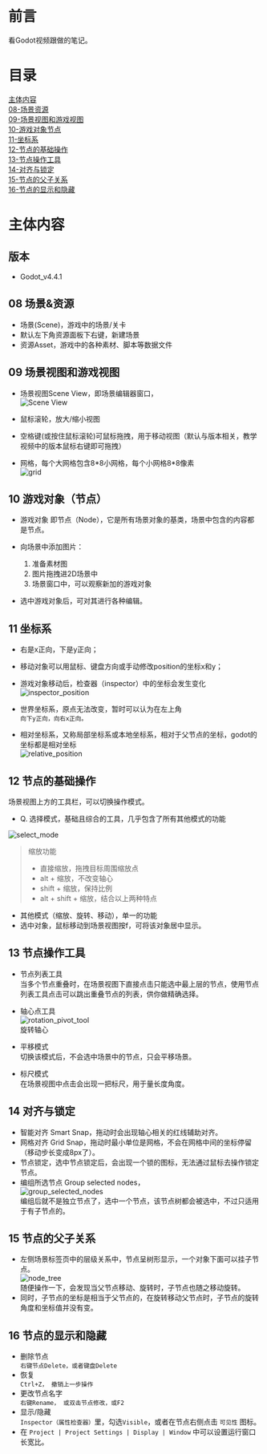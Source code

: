 


# 前言
看Godot视频跟做的笔记。

# 目录
[主体内容](#主体内容)  
[08-场景资源](#08-场景资源)  
[09-场景视图和游戏视图](#09-场景视图和游戏视图)  
[10-游戏对象节点](#10-游戏对象节点)  
[11-坐标系](#11-坐标系)  
[12-节点的基础操作](#12-节点的基础操作)  
[13-节点操作工具](#13-节点操作工具)  
[14-对齐与锁定](#14-对齐与锁定)  
[15-节点的父子关系](#15-节点的父子关系)  
[16-节点的显示和隐藏](#16-节点的显示和隐藏)  



# 主体内容
## 版本
- Godot_v4.4.1

## 08 场景&资源
- 场景(Scene)，游戏中的场景/关卡
- 默认左下角资源面板下右键，新建场景
- 资源Asset，游戏中的各种素材、脚本等数据文件

## 09 场景视图和游戏视图
- 场景视图Scene View，即场景编辑器窗口，  
![Scene View](/notes/images/scene_view.png)

- 鼠标滚轮，放大/缩小视图
- 空格键(或按住鼠标滚轮)可鼠标拖拽，用于移动视图（默认与版本相关，教学视频中的版本鼠标右键即可拖拽）
- 网格，每个大网格包含8\*8小网格，每个小网格8\*8像素  
![grid](/notes/images/grid.png)

## 10 游戏对象（节点）
- 游戏对象 即节点（Node），它是所有场景对象的基类，场景中包含的内容都是节点。
- 向场景中添加图片：  
    1. 准备素材图
    2. 图片拖拽进2D场景中
    3. 场景窗口中，可以观察新加的游戏对象

- 选中游戏对象后，可对其进行各种编辑。

## 11 坐标系
- 右是x正向，下是y正向；
- 移动对象可以用鼠标、键盘方向或手动修改position的坐标x和y；  
- 游戏对象移动后，检查器（inspector）中的坐标会发生变化  
![inspector_position](/notes/images/inspector_position.png)

- 世界坐标系，原点无法改变，暂时可以认为在左上角  
`向下y正向，向右x正向。`

- 相对坐标系，又称局部坐标系或本地坐标系，相对于父节点的坐标，godot的坐标都是相对坐标  
![relative_position](/notes/images/relative_position.png)

## 12 节点的基础操作
场景视图上方的工具栏，可以切换操作模式。
- Q. 选择模式，基础且综合的工具，几乎包含了所有其他模式的功能

![select_mode](/notes/images/select_mode.png)  

> 缩放功能
> - 直接缩放，拖拽目标周围缩放点
> - alt + 缩放，不改变轴心
> - shift + 缩放，保持比例
> - alt + shift + 缩放，结合以上两种特点


- 其他模式（缩放、旋转、移动），单一的功能
- 选中对象，鼠标移动到场景视图按f，可将该对象居中显示。


## 13 节点操作工具
- 节点列表工具  
当多个节点重叠时，在场景视图下直接点击只能选中最上层的节点，使用节点列表工具点击可以跳出重叠节点的列表，供你做精确选择。

- 轴心点工具  
![rotation_pivot_tool](/notes/images/rotation_pivot_tool.png)  
旋转轴心

- 平移模式  
切换该模式后，不会选中场景中的节点，只会平移场景。

- 标尺模式  
在场景视图中点击会出现一把标尺，用于量长度角度。

## 14 对齐与锁定
- 智能对齐 Smart Snap，拖动时会出现轴心相关的红线辅助对齐。
- 网格对齐 Grid Snap，拖动时最小单位是网格，不会在网格中间的坐标停留（移动步长变成8px了）。
- 节点锁定，选中节点锁定后，会出现一个锁的图标，无法通过鼠标去操作锁定节点。
- 编组所选节点 Group selected nodes，  
![group_selected_nodes](/notes/images/group_selected_nodes.png)  
编组后就不是独立节点了，选中一个节点，该节点树都会被选中，不过只适用于有子节点的。

## 15 节点的父子关系
- 左侧场景标签页中的层级关系中，节点呈树形显示，一个对象下面可以挂子节点。  
![node_tree](/notes/images/node_tree.png)  
随便操作一下，会发现当父节点移动、旋转时，子节点也随之移动旋转。
- 同时，子节点的坐标是相当于父节点的，在旋转移动父节点时，子节点的旋转角度和坐标值并没有变。

## 16 节点的显示和隐藏
- 删除节点  
`右键节点Delete，或者键盘Delete`
- 恢复  
`Ctrl+Z， 撤销上一步操作`
- 更改节点名字  
`右键Rename， 或双击节点修改，或F2`
- 显示/隐藏  
`Inspector（属性检查器）`里，勾选`Visible`，或者在节点右侧点击 `可见性` 图标。
- 在  `Project | Project Settings | Display | Window` 中可以设置运行窗口长宽比。